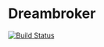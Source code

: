 # Dreambroker

[![Build Status](https://dev.azure.com/jagit/Dreambroker/_apis/build/status/brukarkooperativet-jag.Dreambroker?branchName=master)](https://dev.azure.com/jagit/Dreambroker/_build/latest?definitionId=82&branchName=master)

